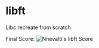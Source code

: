 # libft
Libc recreate from scratch

Final Score: ![Nnevalti's libft Score](https://badge42.herokuapp.com/api/project/vdescham/Libft)
